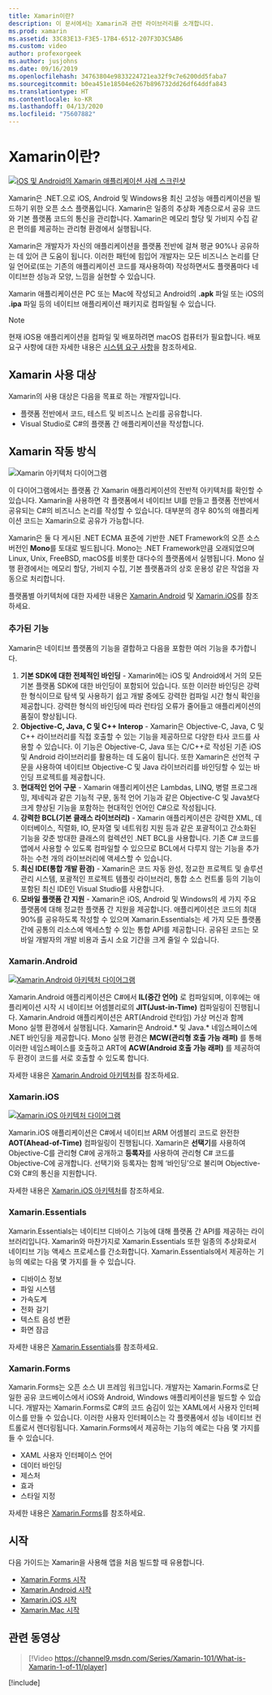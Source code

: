 ```yaml
---
title: Xamarin이란?
description: 이 문서에서는 Xamarin과 관련 라이브러리를 소개합니다.
ms.prod: xamarin
ms.assetid: 33C83E13-F3E5-17B4-6512-207F3D3C5AB6
ms.custom: video
author: profexorgeek
ms.author: jusjohns
ms.date: 09/16/2019
ms.openlocfilehash: 34763804e9833224721ea32f9c7e6200dd5faba7
ms.sourcegitcommit: b0ea451e18504e6267b896732dd26df64ddfa843
ms.translationtype: HT
ms.contentlocale: ko-KR
ms.lasthandoff: 04/13/2020
ms.locfileid: "75607882"
---
```

# <a name="what-is-xamarin"></a>Xamarin이란?

[![iOS 및 Android의 Xamarin 애플리케이션 사례 스크린샷](what-is-xamarin-images/xamarin-app-cropped.png)](what-is-xamarin-images/xamarin-app.png#lightbox)

Xamarin은 .NET.으로 iOS, Android 및 Windows용 최신 고성능 애플리케이션을 빌드하기 위한 오픈 소스 플랫폼입니다. Xamarin은 일종의 추상화 계층으로서 공유 코드와 기본 플랫폼 코드의 통신을 관리합니다. Xamarin은 메모리 할당 및 가비지 수집 같은 편의를 제공하는 관리형 환경에서 실행됩니다.

Xamarin은 개발자가 자신의 애플리케이션을 플랫폼 전반에 걸쳐 평균 90%나 공유하는 데 있어 큰 도움이 됩니다. 이러한 패턴에 힘입어 개발자는 모든 비즈니스 논리를 단일 언어로(또는 기존의 애플리케이션 코드를 재사용하여) 작성하면서도 플랫폼마다 네이티브한 성능과 모양, 느낌을 실현할 수 있습니다.

Xamarin 애플리케이션은 PC 또는 Mac에 작성되고 Android의 **.apk** 파일 또는 iOS의 **.ipa** 파일 등의 네이티브 애플리케이션 패키지로 컴파일될 수 있습니다.

> [!NOTE]
> 현재 iOS용 애플리케이션을 컴파일 및 배포하려면 macOS 컴퓨터가 필요합니다. 배포 요구 사항에 대한 자세한 내용은 [시스템 요구 사항](~/cross-platform/get-started/requirements.md#macos-requirements)을 참조하세요.

## <a name="who-xamarin-is-for"></a>Xamarin 사용 대상

Xamarin의 사용 대상은 다음을 목표로 하는 개발자입니다.

- 플랫폼 전반에서 코드, 테스트 및 비즈니스 논리를 공유합니다.
- Visual Studio로 C#의 플랫폼 간 애플리케이션을 작성합니다.

## <a name="how-xamarin-works"></a>Xamarin 작동 방식

![Xamarin 아키텍처 다이어그램](what-is-xamarin-images/xamarin-architecture.png)

이 다이어그램에서는 플랫폼 간 Xamarin 애플리케이션의 전반적 아키텍처를 확인할 수 있습니다. Xamarin을 사용하면 각 플랫폼에서 네이티브 UI를 만들고 플랫폼 전반에서 공유되는 C#의 비즈니스 논리를 작성할 수 있습니다. 대부분의 경우 80%의 애플리케이션 코드는 Xamarin으로 공유가 가능합니다.

Xamarin은 둘 다 게시된 .NET ECMA 표준에 기반한 .NET Framework의 오픈 소스 버전인 **Mono**를 토대로 빌드됩니다. Mono는 .NET Framework만큼 오래되었으며 Linux, Unix, FreeBSD, macOS를 비롯한 대다수의 플랫폼에서 실행됩니다. Mono 실행 환경에서는 메모리 할당, 가비지 수집, 기본 플랫폼과의 상호 운용성 같은 작업을 자동으로 처리합니다.

플랫폼별 아키텍처에 대한 자세한 내용은 [Xamarin.Android](#xamarinandroid) 및 [Xamarin.iOS](#xamarinios)를 참조하세요.

### <a name="added-features"></a>추가된 기능

Xamarin은 네이티브 플랫폼의 기능을 결합하고 다음을 포함한 여러 기능을 추가합니다.

1. **기본 SDK에 대한 전체적인 바인딩** - Xamarin에는 iOS 및 Android에서 거의 모든 기본 플랫폼 SDK에 대한 바인딩이 포함되어 있습니다. 또한 이러한 바인딩은 강력한 형식이므로 탐색 및 사용하기 쉽고 개발 중에도 강력한 컴파일 시간 형식 확인을 제공합니다. 강력한 형식의 바인딩에 따라 런타임 오류가 줄어들고 애플리케이션의 품질이 향상됩니다.
1. **Objective-C, Java, C 및 C++ Interop** - Xamarin은 Objective-C, Java, C 및 C++ 라이브러리를 직접 호출할 수 있는 기능을 제공하므로 다양한 타사 코드를 사용할 수 있습니다. 이 기능은 Objective-C, Java 또는 C/C++로 작성된 기존 iOS 및 Android 라이브러리를 활용하는 데 도움이 됩니다. 또한 Xamarin은 선언적 구문을 사용하여 네이티브 Objective-C 및 Java 라이브러리를 바인딩할 수 있는 바인딩 프로젝트를 제공합니다.
1. **현대적인 언어 구문** - Xamarin 애플리케이션은 Lambdas, LINQ, 병렬 프로그래밍, 제네릭과 같은 기능적 구문, 동적 언어 기능과 같은 Objective-C 및 Java보다 크게 향상된 기능을 포함하는 현대적인 언어인 C#으로 작성됩니다.
1. **강력한 BCL(기본 클래스 라이브러리)** - Xamarin 애플리케이션은 강력한 XML, 데이터베이스, 직렬화, IO, 문자열 및 네트워킹 지원 등과 같은 포괄적이고 간소화된 기능을 갖춘 방대한 클래스의 컬렉션인 .NET BCL을 사용합니다. 기존 C# 코드를 앱에서 사용할 수 있도록 컴파일할 수 있으므로 BCL에서 다루지 않는 기능을 추가하는 수천 개의 라이브러리에 액세스할 수 있습니다.
1. **최신 IDE(통합 개발 환경)** - Xamarin은 코드 자동 완성, 정교한 프로젝트 및 솔루션 관리 시스템, 포괄적인 프로젝트 템플릿 라이브러리, 통합 소스 컨트롤 등의 기능이 포함된 최신 IDE인 Visual Studio를 사용합니다.
1. **모바일 플랫폼 간 지원** - Xamarin은 iOS, Android 및 Windows의 세 가지 주요 플랫폼에 대해 정교한 플랫폼 간 지원을 제공합니다. 애플리케이션은 코드의 최대 90%를 공유하도록 작성할 수 있으며 Xamarin.Essentials는 세 가지 모든 플랫폼 간에 공통의 리소스에 액세스할 수 있는 통합 API를 제공합니다. 공유된 코드는 모바일 개발자의 개발 비용과 출시 소요 기간을 크게 줄일 수 있습니다.

### <a name="xamarinandroid"></a>Xamarin.Android

[![Xamarin.Android 아키텍처 다이어그램](what-is-xamarin-images/android-architecture-cropped.png)](what-is-xamarin-images/android-architecture.png#lightbox)

Xamarin.Android 애플리케이션은 C#에서 **IL(중간 언어)** 로 컴파일되며, 이후에는 애플리케이션 시작 시 네이티브 어셈블리로의 **JIT(Just-in-Time)** 컴파일링이 진행됩니다. Xamarin.Android 애플리케이션은 ART(Android 런타임) 가상 머신과 함께 Mono 실행 환경에서 실행됩니다. Xamarin은 Android.* 및 Java.* 네임스페이스에 .NET 바인딩을 제공합니다. Mono 실행 환경은 **MCW(관리형 호출 가능 래퍼)** 를 통해 이러한 네임스페이스를 호출하고 ART에 **ACW(Android 호출 가능 래퍼)** 를 제공하여 두 환경이 코드를 서로 호출할 수 있도록 합니다.

자세한 내용은 [Xamarin.Android 아키텍처](~/android/internals/architecture.md)를 참조하세요.

### <a name="xamarinios"></a>Xamarin.iOS

[![Xamarin.iOS 아키텍처 다이어그램](what-is-xamarin-images/ios-architecture-cropped.png)](what-is-xamarin-images/ios-architecture.png#lightbox)

Xamarin.iOS 애플리케이션은 C#에서 네이티브 ARM 어셈블리 코드로 완전한 **AOT(Ahead-of-Time)** 컴파일링이 진행됩니다. Xamarin은 **선택기**를 사용하여 Objective-C를 관리형 C#에 공개하고 **등록자**를 사용하여 관리형 C# 코드를 Objective-C에 공개합니다. 선택기와 등록자는 함께 ‘바인딩’으로 불리며 Objective-C와 C#의 통신을 지원합니다.

자세한 내용은 [Xamarin.iOS 아키텍처](~/ios/internals/architecture.md)를 참조하세요.

### <a name="xamarinessentials"></a>Xamarin.Essentials

Xamarin.Essentials는 네이티브 디바이스 기능에 대해 플랫폼 간 API를 제공하는 라이브러리입니다. Xamarin와 마찬가지로 Xamarin.Essentials 또한 일종의 추상화로서 네이티브 기능 액세스 프로세스를 간소화합니다. Xamarin.Essentials에서 제공하는 기능의 예로는 다음 몇 가지를 들 수 있습니다.

- 디바이스 정보
- 파일 시스템
- 가속도계
- 전화 걸기
- 텍스트 음성 변환
- 화면 잠금

자세한 내용은 [Xamarin.Essentials](~/essentials/index.md)를 참조하세요.

### <a name="xamarinforms"></a>Xamarin.Forms

Xamarin.Forms는 오픈 소스 UI 프레임 워크입니다. 개발자는 Xamarin.Forms로 단일한 공유 코드베이스에서 iOS와 Android, Windows 애플리케이션을 빌드할 수 있습니다. 개발자는 Xamarin.Forms로 C#의 코드 숨김이 있는 XAML에서 사용자 인터페이스를 만들 수 있습니다. 이러한 사용자 인터페이스는 각 플랫폼에서 성능 네이티브 컨트롤로서 렌더링됩니다. Xamarin.Forms에서 제공하는 기능의 예로는 다음 몇 가지를 들 수 있습니다.

- XAML 사용자 인터페이스 언어
- 데이터 바인딩
- 제스처
- 효과
- 스타일 지정

자세한 내용은 [Xamarin.Forms](~/xamarin-forms/index.yml)를 참조하세요.

## <a name="get-started"></a>시작

다음 가이드는 Xamarin을 사용해 앱을 처음 빌드할 때 유용합니다.

- [Xamarin.Forms 시작](~/xamarin-forms/index.yml)
- [Xamarin.Android 시작](~/android/index.yml)
- [Xamarin.iOS 시작](~/ios/index.yml)
- [Xamarin.Mac 시작](~/mac/index.yml)

## <a name="related-video"></a>관련 동영상

> [!Video https://channel9.msdn.com/Series/Xamarin-101/What-is-Xamarin-1-of-11/player]

[!include[](~/essentials/includes/xamarin-show-essentials.md)]
